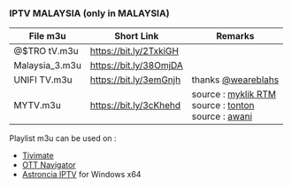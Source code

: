 ### IPTV MALAYSIA (only in MALAYSIA)
File m3u | Short Link | Remarks
------------ | ------------- | -------------
@$TRO tV.m3u | https://bit.ly/2TxkiGH
Malaysia_3.m3u | https://bit.ly/38OmjDA
UNIFI TV.m3u | https://bit.ly/3emGnjh | thanks [@weareblahs](https://github.com/weareblahs/unifi-tv)
MYTV.m3u | https://bit.ly/3cKhehd | source : [myklik RTM](https://myklik.rtm.gov.my/) </br> source : [tonton](https://www.tonton.com.my/)</br> source : [awani](https://www.astroawani.com/video-terkini)

Playlist m3u can be used on :
* [Tivimate](https://play.google.com/store/apps/details?id=ar.tvplayer.tv)
* [OTT Navigator](https://ott-nav.com/)
* [Astroncia IPTV](https://gitlab.com/astroncia/iptv/-/blob/master/README.en.md) for Windows x64
